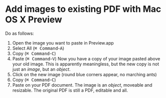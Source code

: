 # Add images to existing PDF with Mac OS X Preview

Do as follows:

1. Open the image you want to paste in Preview.app
2. Select All (<kbd>⌘ Command</kbd>-<kbd>A</kbd>)
3. Copy (<kbd>⌘ Command</kbd>-<kbd>C</kbd>)
4. Paste (<kbd>⌘ Command</kbd>-<kbd>V</kbd>)
Now you have a copy of your image pasted above your old image. This is apparently
meaningless, but the new copy is not just an _image_, but an _object_.
5. Click on the new image (round blue corners appear, no marching ants)
6. Copy (<kbd>⌘ Command</kbd>-<kbd>C</kbd>)
7. Paste on your PDF document. The image is an _object_, moveable and resizable. The original
PDF is still a PDF, editable and all.